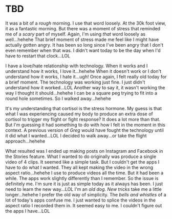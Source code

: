 # TBD

It was a bit of a *rough* morning. I use that word loosely. At the 30k foot view, it as a fantastic morning. But there was a moment of stress that reminded me of a *scary* part of myself. Again, I'm using *that* word loosely as well...hehehe That brief moment of stress made me feel like I might have actually gotten angry. It has been so long since I've been angry that I don't even remember when that was. I didn't want today to be the day when I'd have to restart that clock...LOL

I have a love/hate relationship with technology. When it works and I understand how it works, I love it...hehehe When it doesn't work or I don't understand how it works, I hate it...ugh! Once again, I felt really old today for a brief moment. The technology was working just fine. I just didn't understand how it worked...LOL Another way to say it, it wasn't working the way I thought it should...hehehe I can be a square peg trying to fit into a round hole sometimes. So I walked away...hehehe

It's my understanding that cortisol is the stress hormone. My guess is that what I was experiencing caused my body to produce an extra dose of cortisol to trigger my flight or fight response? It does a lot more than that. But I'm guessing it had something to do with how I felt in the moment in this context. A previous version of *Greg* would have fought the technology until it did what I wanted...LOL I decided to walk away...or take the flight approach...hehehe

What resulted was I ended up making posts on Instagram and Facebook in the Stories feature. What I wanted to do originally was produce a single video of 4 clips. It seemed like a simple task. But I couldn't get the apps I have to do what I wanted. They all kept making the video in the wrong aspect ratio...hehehe I use to produce videos all the time. But it had been a while. The apps work slightly differently than I remember. So the issue is definitely me. I'm sure it is just as simple today as it always has been. I just need to learn the new way...LOL I'm an *old dog*. *New tricks* take me a little longer...hehehe I prefer the old way of simplicity. The *bells and whistles* of a lot of today's apps confuse me. I just wanted to splice the videos in the aspect ratio I recorded them in. It seemed easy to me. I couldn't figure out the apps I have...LOL

